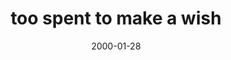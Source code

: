 ---
layout: base.njk
title : 'too spent to make a wish' 
view_title : 'too spent to make a wish' 
year : '2000' 
date : '2000-01-28' 
img_file : '/drawing/toospent.png' 
html_file : 'toospent' 
next_html : 'paddleme.html' 
year_order : '81' 
permalink : "title/{{html_file}}.html"
---